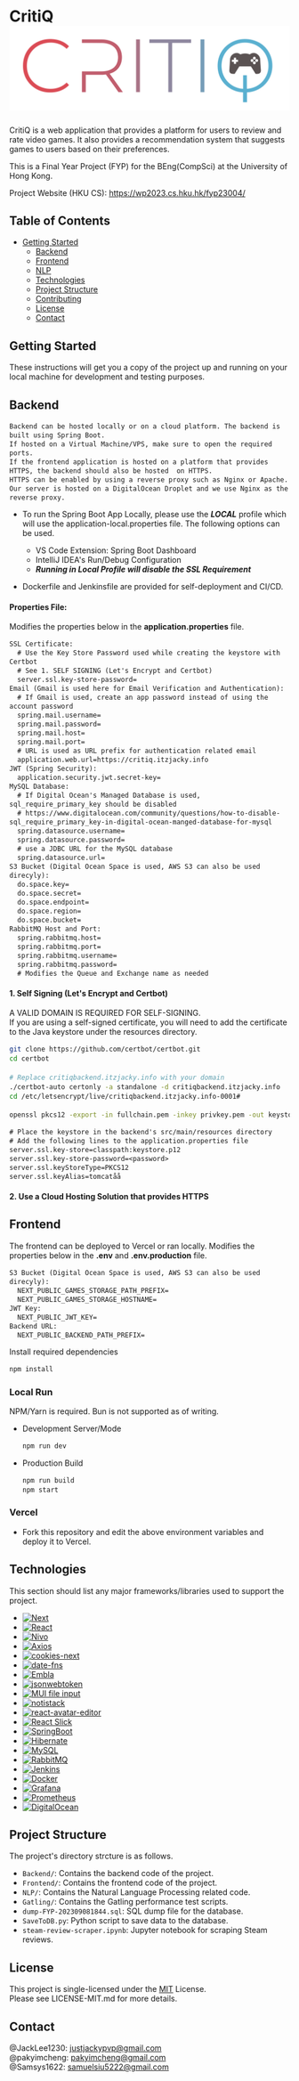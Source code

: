 # CritiQ ![LOGO](./logo_v2.png)

CritiQ is a web application that provides a platform for users to review and rate video games. It also provides a recommendation system that suggests games to users based on their preferences.

This is a Final Year Project (FYP) for the BEng(CompSci) at the University of Hong Kong.

Project Website (HKU CS): https://wp2023.cs.hku.hk/fyp23004/

## Table of Contents

- [Getting Started](#getting-started)
  - [Backend](#backend)
  - [Frontend](#frontend)
  - [NLP](NLP/README.md)
  - [Technologies](#technologies)
  - [Project Structure](#project-structure)
  - [Contributing](#contributing)
  - [License](#license)
  - [Contact](#contact)

## Getting Started

These instructions will get you a copy of the project up and running on your local machine for development and testing purposes.

## Backend

    Backend can be hosted locally or on a cloud platform. The backend is built using Spring Boot.
    If hosted on a Virtual Machine/VPS, make sure to open the required ports.
    If the frontend application is hosted on a platform that provides HTTPS, the backend should also be hosted  on HTTPS.
    HTTPS can be enabled by using a reverse proxy such as Nginx or Apache.
    Our server is hosted on a DigitalOcean Droplet and we use Nginx as the reverse proxy.

- To run the Spring Boot App Locally, please use the _**LOCAL**_ profile which will use the application-local.properties file. The following options can be used.

  - VS Code Extension: Spring Boot Dashboard
  - IntelliJ IDEA's Run/Debug Configuration

  * _**Running in Local Profile will disable the SSL Requirement**_

- Dockerfile and Jenkinsfile are provided for self-deployment and CI/CD.

#### Properties File:

Modifies the properties below in the **application.properties** file.

```properties
SSL Certificate:
  # Use the Key Store Password used while creating the keystore with Certbot
  # See 1. SELF SIGNING (Let's Encrypt and Certbot)
  server.ssl.key-store-password=
Email (Gmail is used here for Email Verification and Authentication):
  # If Gmail is used, create an app password instead of using the account password
  spring.mail.username=
  spring.mail.password=
  spring.mail.host=
  spring.mail.port=
  # URL is used as URL prefix for authentication related email
  application.web.url=https://critiq.itzjacky.info
JWT (Spring Security):
  application.security.jwt.secret-key=
MySQL Database:
  # If Digital Ocean's Managed Database is used, sql_require_primary_key should be disabled
  # https://www.digitalocean.com/community/questions/how-to-disable-sql_require_primary_key-in-digital-ocean-manged-database-for-mysql
  spring.datasource.username=
  spring.datasource.password=
  # use a JDBC URL for the MySQL database
  spring.datasource.url=
S3 Bucket (Digital Ocean Space is used, AWS S3 can also be used direcyly):
  do.space.key=
  do.space.secret=
  do.space.endpoint=
  do.space.region=
  do.space.bucket=
RabbitMQ Host and Port:
  spring.rabbitmq.host=
  spring.rabbitmq.port=
  spring.rabbitmq.username=
  spring.rabbitmq.password=
  # Modifies the Queue and Exchange name as needed
```

#### 1. Self Signing (Let's Encrypt and Certbot)

A VALID DOMAIN IS REQUIRED FOR SELF-SIGNING. </br>
If you are using a self-signed certificate, you will need to add the certificate to the Java keystore under the resources directory.

```bash
git clone https://github.com/certbot/certbot.git
cd certbot

# Replace critiqbackend.itzjacky.info with your domain
./certbot-auto certonly -a standalone -d critiqbackend.itzjacky.info
cd /etc/letsencrypt/live/critiqbackend.itzjacky.info-0001#

openssl pkcs12 -export -in fullchain.pem -inkey privkey.pem -out keystore.p12 -name tomcat -CAfile chain.pem -caname root
```

<!-- properties file part -->

```properties
# Place the keystore in the backend's src/main/resources directory
# Add the following lines to the application.properties file
server.ssl.key-store=classpath:keystore.p12
server.ssl.key-store-password=<password>
server.ssl.keyStoreType=PKCS12
server.ssl.keyAlias=tomcatåå
```

#### 2. Use a Cloud Hosting Solution that provides HTTPS

## Frontend

The frontend can be deployed to Vercel or ran locally.
Modifies the properties below in the **.env** and **.env.production** file.

```properties
S3 Bucket (Digital Ocean Space is used, AWS S3 can also be used direcyly):
  NEXT_PUBLIC_GAMES_STORAGE_PATH_PREFIX=
  NEXT_PUBLIC_GAMES_STORAGE_HOSTNAME=
JWT Key:
  NEXT_PUBLIC_JWT_KEY=
Backend URL:
  NEXT_PUBLIC_BACKEND_PATH_PREFIX=
```

Install required dependencies

```bash
npm install
```

### Local Run

NPM/Yarn is required. Bun is not supported as of writing.</br>

- Development Server/Mode

  ```bash
  npm run dev
  ```

- Production Build

  ```bash
  npm run build
  npm start
  ```

### Vercel

- Fork this repository and edit the above environment variables and deploy it to Vercel.

## Technologies

This section should list any major frameworks/libraries used to support the project.

- [![Next][Next.js]][Next-url]
- [![React][React.js]][React-url]
- [![Nivo][Nivo]][Nivo-url]
- [![Axios][Axios]][Axios-url]
- [![cookies-next][cookies-next]][cookies-next-url]
- [![date-fns][date-fns]][date-fns-url]
- [![Embla][Embla]][Embla-url]
- [![jsonwebtoken][jsonwebtoken]][jsonwebtoken-url]
- [![MUI file input][MUI file input]][MUI file input-url]
- [![notistack][notistack]][notistack-url]
- [![react-avatar-editor][react-avatar-editor]][react-avatar-editor-url]
- [![React Slick][React Slick]][React Slick-url]
- [![SpringBoot][SpringBoot]][SpringBoot-url]
- [![Hibernate][Hibernate]](Hibernate-url)
- [![MySQL][MySQL]](MySQL-url)
- [![RabbitMQ][RabbitMQ]](RabbitMQ-url)
- [![Jenkins][Jenkins]](Jenkins-url)
- [![Docker][Docker]](Docker-url)
- [![Grafana][Grafana]](Grafana-url)
- [![Prometheus][Prometheus]](Prometheus-url)
- [![DigitalOcean][DigitalOcean]](DigitalOcean-url)

## Project Structure

The project's directory strcture is as follows.

- `Backend/`: Contains the backend code of the project.
- `Frontend/`: Contains the frontend code of the project.
- `NLP/`: Contains the Natural Language Processing related code.
- `Gatling/`: Contains the Gatling performance test scripts.
- `dump-FYP-202309081844.sql`: SQL dump file for the database.
- `SaveToDB.py`: Python script to save data to the database.
- `steam-review-scraper.ipynb`: Jupyter notebook for scraping Steam reviews.

## License

This project is single-licensed under the [MIT](https://pitt.libguides.com/openlicensing/MIT) License.  
Please see LICENSE-MIT.md for more details.

## Contact

@JackLee1230: justjackypvp@gmail.com  
@pakyimcheng: pakyimcheng@gmail.com  
@Samsys1622: samuelsiu5222@gmail.com

[Next.js]: https://img.shields.io/badge/next.js-000000?style=for-the-badge&logo=nextdotjs&logoColor=white
[Next-url]: https://nextjs.org/
[React.js]: https://img.shields.io/badge/React-20232A?style=for-the-badge&logo=react&logoColor=61DAFB
[React-url]: https://reactjs.org/
[Nivo]: https://img.shields.io/badge/nivo-v0.80.0-red?style=for-the-badge
[Nivo-url]: https://nivo.rocks/
[Axios]: https://img.shields.io/badge/axios-v1.5.1-red?style=for-the-badge&logo=axios
[Axios-url]: https://github.com/axios/axios?tab=readme-ov-file
[cookies-next]: https://img.shields.io/badge/cookies--next-v4.0.0-red?style=for-the-badge
[cookies-next-url]: https://www.npmjs.com/package/cookies-next
[date-fns]: https://img.shields.io/badge/date--fns-v2.30.0-red?style=for-the-badge&logo=date-fns
[date-fns-url]: https://date-fns.org/
[Embla]: https://img.shields.io/badge/embla-v8.0.0--rc17-red?style=for-the-badge
[Embla-url]: https://www.embla-carousel.com/
[jsonwebtoken]: https://img.shields.io/badge/jsonwebtoken-v8.5.1-red?style=for-the-badge
[jsonwebtoken-url]: https://www.npmjs.com/package/jsonwebtoken/
[MUI file input]: https://img.shields.io/badge/MUI%20file%20input-v4.0.3-red?style=for-the-badge
[MUI file input-url]: https://www.npmjs.com/package/jsonwebtoken/
[notistack]: https://img.shields.io/badge/notistack-v3.0.1-red?style=for-the-badge
[notistack-url]: https://notistack.com/
[react-avatar-editor]: https://img.shields.io/badge/react--avatar--editor-v13.0.1-red?style=for-the-badge
[react-avatar-editor-url]: https://www.npmjs.com/package/react-avatar-editor
[React Slick]: https://img.shields.io/badge/React%20Slick-v1.8.1-red?style=for-the-badge
[React Slick-url]: https://react-slick.neostack.com/
[SpringBoot-url]: https://spring.io/projects/spring-boot
[SpringBoot]: https://img.shields.io/badge/SpringBoot-6DB33F?style=flat-square&logo=Spring&logoColor=white
[MySQL]: https://img.shields.io/badge/mysql-4479A1.svg?style=for-the-badge&logo=mysql&logoColor=white
[MySQL-url]: https://www.mysql.com/
[RabbitMQ]: https://img.shields.io/badge/RabbitMQ-FF6600?style=for-the-badge&logo=rabbitmq&logoColor=white
[RabbitMQ-url]: https://www.rabbitmq.com/
[Jenkins]: https://img.shields.io/badge/jenkins-%232C5263.svg?style=for-the-badge&logo=jenkins&logoColor=white
[Jenkins-url]: https://www.jenkins.io/
[Docker]: https://img.shields.io/badge/docker-%230db7ed.svg?style=for-the-badge&logo=docker&logoColor=white
[Docker-url]: https://www.docker.com/
[Grafana]: https://img.shields.io/badge/Grafana-F46800?style=for-the-badge&logo=Grafana&logoColor=white
[Grafana-url]: https://grafana.com/
[Prometheus]: https://img.shields.io/badge/Prometheus-000000?style=for-the-badge&logo=Prometheus&logoColor=white
[Prometheus-url]: https://prometheus.io/
[DigitalOcean]: https://img.shields.io/badge/DigitalOcean-0080FF?style=for-the-badge&logo=DigitalOcean&logoColor=white
[DigitalOcean-url]: https://www.digitalocean.com/
[Hibernate]: https://img.shields.io/badge/Hibernate-59666C?style=for-the-badge&logo=Hibernate&logoColor=white
[Hibernate-url]: https://hibernate.org/

